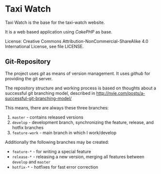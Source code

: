 # Taxi Watch

Taxi Watch is the base for the taxi-watch website.

It is a web based application using *CakePHP* as base.

License: Creative Commons Attribution-NonCommercial-ShareAlike 4.0 International License, see file LICENSE.

## Git-Repository

The project uses *git* as means of version management.
It uses *github* for providing the git server.

The repository structure and working process is based on thoughts about a successful git branching model, described in http://nvie.com/posts/a-successful-git-branching-model/

This means, there are always these three branches:

1. `master` - contains released versions
2. `develop` - development branch, synchronizing the feature, release, and hotfix branches
3. `feature-work` - main branch in which I work/develop

Additionally the following branches may be created:

- `feature-*` - for writing a special feature
- `release-*` - releasing a new version, merging all features between `develop` and `master`
- `hotfix-*` - hotfixes for fast error correction

